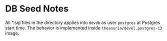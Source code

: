 # DB Seed Notes

All *.sql files in the directory applies into `devdb` as user `postgres` at Postgres start time.
The behavior is implemented inside `theanurin/devel.postgres-13` image.
